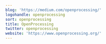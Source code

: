 ```yaml
---
blog: 'https://medium.com/openprocessing/'
logohandle: openprocessing
sort: openprocessing
title: OpenProcessing
twitter: openprocessing
website: 'https://www.openprocessing.org/'
---
```

